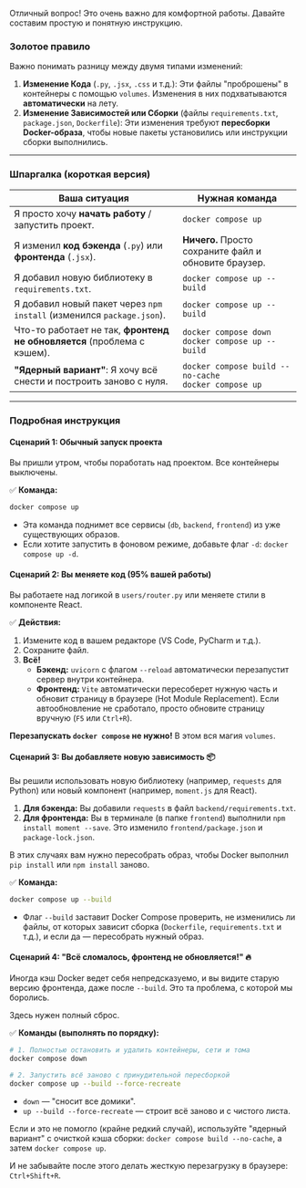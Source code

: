 Отличный вопрос! Это очень важно для комфортной работы. Давайте составим простую и понятную инструкцию.

### Золотое правило

Важно понимать разницу между двумя типами изменений:

1.  **Изменение Кода** (`.py`, `.jsx`, `.css` и т.д.): Эти файлы "проброшены" в контейнеры с помощью `volumes`. Изменения в них подхватываются **автоматически** на лету.
2.  **Изменение Зависимостей или Сборки** (файлы `requirements.txt`, `package.json`, `Dockerfile`): Эти изменения требуют **пересборки Docker-образа**, чтобы новые пакеты установились или инструкции сборки выполнились.

---

### Шпаргалка (короткая версия)

| Ваша ситуация                                                                    | Нужная команда                                         |
| --------------------------------------------------------------------------------- | ------------------------------------------------------ |
| Я просто хочу **начать работу** / запустить проект.                               | `docker compose up`                                    |
| Я изменил **код бэкенда** (`.py`) или **фронтенда** (`.jsx`).                       | **Ничего.** Просто сохраните файл и обновите браузер.  |
| Я добавил новую библиотеку в `requirements.txt`.                                  | `docker compose up --build`                            |
| Я добавил новый пакет через `npm install` (изменился `package.json`).             | `docker compose up --build`                            |
| Что-то работает не так, **фронтенд не обновляется** (проблема с кэшем).            | `docker compose down` <br/> `docker compose up --build` |
| **"Ядерный вариант"**: Я хочу всё снести и построить заново с нуля.                | `docker compose build --no-cache` <br/> `docker compose up` |

---

### Подробная инструкция

#### Сценарий 1: Обычный запуск проекта

Вы пришли утром, чтобы поработать над проектом. Все контейнеры выключены.

✅ **Команда:**
```bash
docker compose up
```
*   Эта команда поднимет все сервисы (`db`, `backend`, `frontend`) из уже существующих образов.
*   Если хотите запустить в фоновом режиме, добавьте флаг `-d`: `docker compose up -d`.

#### Сценарий 2: Вы меняете код (95% вашей работы)

Вы работаете над логикой в `users/router.py` или меняете стили в компоненте React.

✅ **Действия:**
1.  Измените код в вашем редакторе (VS Code, PyCharm и т.д.).
2.  Сохраните файл.
3.  **Всё!**
    *   **Бэкенд:** `uvicorn` с флагом `--reload` автоматически перезапустит сервер внутри контейнера.
    *   **Фронтенд:** `Vite` автоматически пересоберет нужную часть и обновит страницу в браузере (Hot Module Replacement). Если автообновление не сработало, просто обновите страницу вручную (`F5` или `Ctrl+R`).

**Перезапускать `docker compose` не нужно!** В этом вся магия `volumes`.

#### Сценарий 3: Вы добавляете новую зависимость 📦

Вы решили использовать новую библиотеку (например, `requests` для Python) или новый компонент (например, `moment.js` для React).

1.  **Для бэкенда:** Вы добавили `requests` в файл `backend/requirements.txt`.
2.  **Для фронтенда:** Вы в терминале (в папке `frontend`) выполнили `npm install moment --save`. Это изменило `frontend/package.json` и `package-lock.json`.

В этих случаях вам нужно пересобрать образ, чтобы Docker выполнил `pip install` или `npm install` заново.

✅ **Команда:**
```bash
docker compose up --build
```
*   Флаг `--build` заставит Docker Compose проверить, не изменились ли файлы, от которых зависит сборка (`Dockerfile`, `requirements.txt` и т.д.), и если да — пересобрать нужный образ.

#### Сценарий 4: "Всё сломалось, фронтенд не обновляется!" 🔥

Иногда кэш Docker ведет себя непредсказуемо, и вы видите старую версию фронтенда, даже после `--build`. Это та проблема, с которой мы боролись.

Здесь нужен полный сброс.

✅ **Команды (выполнять по порядку):**
```bash
# 1. Полностью остановить и удалить контейнеры, сети и тома
docker compose down

# 2. Запустить всё заново с принудительной пересборкой
docker compose up --build --force-recreate
```
*   `down` — "сносит все домики".
*   `up --build --force-recreate` — строит всё заново и с чистого листа.

Если и это не помогло (крайне редкий случай), используйте "ядерный вариант" с очисткой кэша сборки: `docker compose build --no-cache`, а затем `docker compose up`.

И не забывайте после этого делать жесткую перезагрузку в браузере: `Ctrl+Shift+R`.